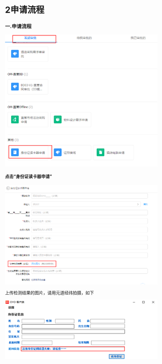# 2申请流程

### 一.申请流程

![](../../.gitbook/assets/image%20%28424%29.png)

#### 点击“身份证读卡器申请”

![](../../.gitbook/assets/image%20%28167%29.png)

上传检测结果的图片，请用元道经纬拍摄，如下

![](../../.gitbook/assets/image%20%28483%29.png)

## 

